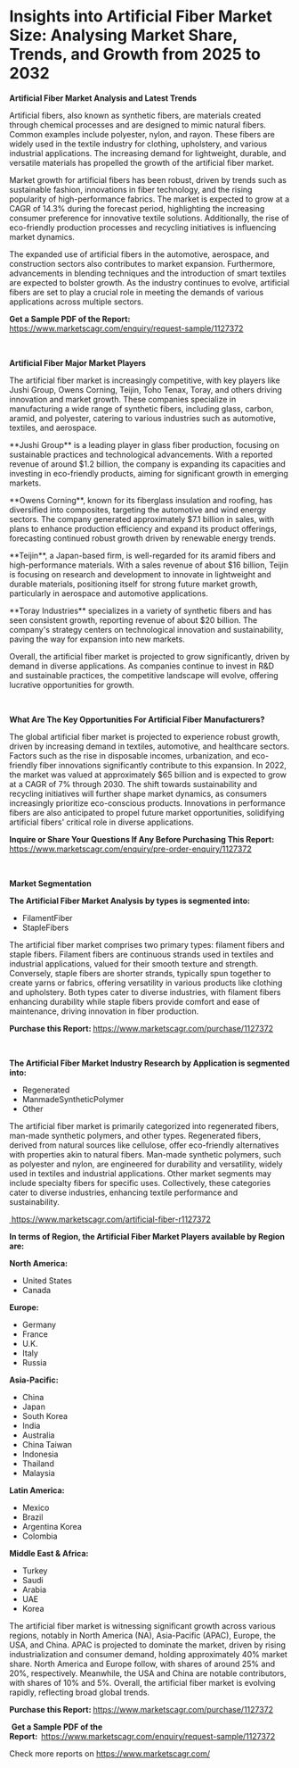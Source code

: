 <p><h1>Insights into Artificial Fiber Market Size: Analysing Market Share, Trends, and Growth from 2025 to 2032</h1></p><p><strong>Artificial Fiber Market Analysis and Latest Trends</strong></p>
<p><p>Artificial fibers, also known as synthetic fibers, are materials created through chemical processes and are designed to mimic natural fibers. Common examples include polyester, nylon, and rayon. These fibers are widely used in the textile industry for clothing, upholstery, and various industrial applications. The increasing demand for lightweight, durable, and versatile materials has propelled the growth of the artificial fiber market.</p><p>Market growth for artificial fibers has been robust, driven by trends such as sustainable fashion, innovations in fiber technology, and the rising popularity of high-performance fabrics. The market is expected to grow at a CAGR of 14.3% during the forecast period, highlighting the increasing consumer preference for innovative textile solutions. Additionally, the rise of eco-friendly production processes and recycling initiatives is influencing market dynamics. </p><p>The expanded use of artificial fibers in the automotive, aerospace, and construction sectors also contributes to market expansion. Furthermore, advancements in blending techniques and the introduction of smart textiles are expected to bolster growth. As the industry continues to evolve, artificial fibers are set to play a crucial role in meeting the demands of various applications across multiple sectors.</p></p>
<p><strong>Get a Sample PDF of the Report:&nbsp;</strong> <a href="https://www.marketscagr.com/enquiry/request-sample/1127372?utm_campaign=3546&utm_medium=2&utm_source=Github&utm_content=ia&utm_term=31032025&utm_id=artificial-fiber">https://www.marketscagr.com/enquiry/request-sample/1127372</a></p>
<p>&nbsp;</p>
<p><strong>Artificial Fiber Major Market Players</strong></p>
<p><p>The artificial fiber market is increasingly competitive, with key players like Jushi Group, Owens Corning, Teijin, Toho Tenax, Toray, and others driving innovation and market growth. These companies specialize in manufacturing a wide range of synthetic fibers, including glass, carbon, aramid, and polyester, catering to various industries such as automotive, textiles, and aerospace.</p><p>**Jushi Group** is a leading player in glass fiber production, focusing on sustainable practices and technological advancements. With a reported revenue of around $1.2 billion, the company is expanding its capacities and investing in eco-friendly products, aiming for significant growth in emerging markets.</p><p>**Owens Corning**, known for its fiberglass insulation and roofing, has diversified into composites, targeting the automotive and wind energy sectors. The company generated approximately $7.1 billion in sales, with plans to enhance production efficiency and expand its product offerings, forecasting continued robust growth driven by renewable energy trends.</p><p>**Teijin**, a Japan-based firm, is well-regarded for its aramid fibers and high-performance materials. With a sales revenue of about $16 billion, Teijin is focusing on research and development to innovate in lightweight and durable materials, positioning itself for strong future market growth, particularly in aerospace and automotive applications.</p><p>**Toray Industries** specializes in a variety of synthetic fibers and has seen consistent growth, reporting revenue of about $20 billion. The company's strategy centers on technological innovation and sustainability, paving the way for expansion into new markets.</p><p>Overall, the artificial fiber market is projected to grow significantly, driven by demand in diverse applications. As companies continue to invest in R&D and sustainable practices, the competitive landscape will evolve, offering lucrative opportunities for growth.</p></p>
<p>&nbsp;</p>
<p><strong>What Are The Key Opportunities For Artificial Fiber Manufacturers?</strong></p>
<p><p>The global artificial fiber market is projected to experience robust growth, driven by increasing demand in textiles, automotive, and healthcare sectors. Factors such as the rise in disposable incomes, urbanization, and eco-friendly fiber innovations significantly contribute to this expansion. In 2022, the market was valued at approximately $65 billion and is expected to grow at a CAGR of 7% through 2030. The shift towards sustainability and recycling initiatives will further shape market dynamics, as consumers increasingly prioritize eco-conscious products. Innovations in performance fibers are also anticipated to propel future market opportunities, solidifying artificial fibers' critical role in diverse applications.</p></p>
<p><strong>Inquire or Share Your Questions If Any Before Purchasing This Report:</strong> <a href="https://www.marketscagr.com/enquiry/pre-order-enquiry/1127372?utm_campaign=3546&utm_medium=2&utm_source=Github&utm_content=ia&utm_term=31032025&utm_id=artificial-fiber">https://www.marketscagr.com/enquiry/pre-order-enquiry/1127372</a></p>
<p>&nbsp;</p>
<p><strong>Market Segmentation</strong></p>
<p><strong>The Artificial Fiber Market Analysis by types is segmented into:</strong></p>
<p><ul><li>FilamentFiber</li><li>StapleFibers</li></ul></p>
<p><p>The artificial fiber market comprises two primary types: filament fibers and staple fibers. Filament fibers are continuous strands used in textiles and industrial applications, valued for their smooth texture and strength. Conversely, staple fibers are shorter strands, typically spun together to create yarns or fabrics, offering versatility in various products like clothing and upholstery. Both types cater to diverse industries, with filament fibers enhancing durability while staple fibers provide comfort and ease of maintenance, driving innovation in fiber production.</p></p>
<p><strong>Purchase this Report:&nbsp;</strong><a href="https://www.marketscagr.com/purchase/1127372?utm_campaign=3546&utm_medium=2&utm_source=Github&utm_content=ia&utm_term=31032025&utm_id=artificial-fiber">https://www.marketscagr.com/purchase/1127372</a></p>
<p>&nbsp;</p>
<p><strong>The Artificial Fiber Market Industry Research by Application is segmented into:</strong></p>
<p><ul><li>Regenerated</li><li>ManmadeSyntheticPolymer</li><li>Other</li></ul></p>
<p><p>The artificial fiber market is primarily categorized into regenerated fibers, man-made synthetic polymers, and other types. Regenerated fibers, derived from natural sources like cellulose, offer eco-friendly alternatives with properties akin to natural fibers. Man-made synthetic polymers, such as polyester and nylon, are engineered for durability and versatility, widely used in textiles and industrial applications. Other market segments may include specialty fibers for specific uses. Collectively, these categories cater to diverse industries, enhancing textile performance and sustainability.</p></p>
<p><a href="https://www.marketscagr.com/artificial-fiber-r1127372?utm_campaign=3546&utm_medium=2&utm_source=Github&utm_content=ia&utm_term=31032025&utm_id=artificial-fiber">&nbsp;https://www.marketscagr.com/artificial-fiber-r1127372</a></p>
<p><strong>In terms of Region, the Artificial Fiber Market Players available by Region are:</strong></p>
<p>
    <p> <strong> North America: </strong>
        <ul>
            <li>United States</li>
            <li>Canada</li>
        </ul>
        </p> 
    <p> <strong> Europe: </strong>
        <ul>
            <li>Germany</li>
            <li>France</li>
            <li>U.K.</li>
            <li>Italy</li>
            <li>Russia</li>
        </ul>
        </p> 
    <p> <strong> Asia-Pacific: </strong>
        <ul>
            <li>China</li>
            <li>Japan</li>
            <li>South Korea</li>
            <li>India</li>
            <li>Australia</li>
            <li>China Taiwan</li>
            <li>Indonesia</li>
            <li>Thailand</li>
            <li>Malaysia</li>
        </ul>
        </p> 
    <p> <strong> Latin America: </strong>
        <ul>
            <li>Mexico</li>
            <li>Brazil</li>
            <li>Argentina Korea</li>
            <li>Colombia</li>
        </ul>
        </p> 
    <p> <strong> Middle East & Africa: </strong>
        <ul>
            <li>Turkey</li>
            <li>Saudi</li>
            <li>Arabia</li>
            <li>UAE</li>
            <li>Korea</li>
        </ul>
    </p>
    </p>
<p><p>The artificial fiber market is witnessing significant growth across various regions, notably in North America (NA), Asia-Pacific (APAC), Europe, the USA, and China. APAC is projected to dominate the market, driven by rising industrialization and consumer demand, holding approximately 40% market share. North America and Europe follow, with shares of around 25% and 20%, respectively. Meanwhile, the USA and China are notable contributors, with shares of 10% and 5%. Overall, the artificial fiber market is evolving rapidly, reflecting broad global trends.</p></p>
<p><strong>Purchase this Report: </strong><a href="https://www.marketscagr.com/purchase/1127372?utm_campaign=3546&utm_medium=2&utm_source=Github&utm_content=ia&utm_term=31032025&utm_id=artificial-fiber">https://www.marketscagr.com/purchase/1127372</a></p>
<p>&nbsp;<strong>Get a Sample PDF of the Report:&nbsp;&nbsp;</strong><a href="https://www.marketscagr.com/enquiry/request-sample/1127372?utm_campaign=3546&utm_medium=2&utm_source=Github&utm_content=ia&utm_term=31032025&utm_id=artificial-fiber">https://www.marketscagr.com/enquiry/request-sample/1127372</a></p>
<p><strong></strong></p>
<p>Check more reports on <a href="https://www.marketscagr.com/?utm_campaign=3546&utm_medium=2&utm_source=Github&utm_content=ia&utm_term=31032025&utm_id=artificial-fiber">https://www.marketscagr.com/</a></p>